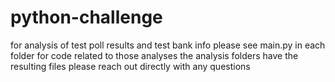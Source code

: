 # python-challenge
for analysis of test poll results and test bank info
please see main.py in each folder for code related to those analyses
the analysis folders have the resulting files
please reach out directly with any questions
